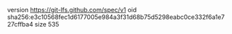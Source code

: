 version https://git-lfs.github.com/spec/v1
oid sha256:e3c10568fec1d6177005e984a3f31d68b75d5298eabc0ce332f6a1e727cffba4
size 535
